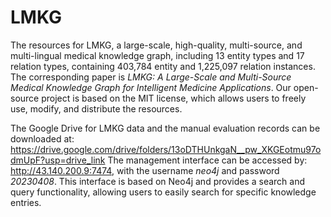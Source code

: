 # LMKG
The resources for LMKG, a large-scale, high-quality, multi-source, and multi-lingual medical knowledge graph, including 13 entity types and 17 relation types, containing 403,784 entity and 1,225,097 relation instances.
The corresponding paper is _LMKG: A Large-Scale and Multi-Source Medical Knowledge Graph for Intelligent Medicine Applications_.
Our open-source project is based on the MIT license, which allows users to freely use, modify, and distribute the resources. 

The Google Drive for LMKG data and the manual evaluation records can be downloaded at: https://drive.google.com/drive/folders/13oDTHUnkgaN__pw_XKGEotmu97odmUpF?usp=drive_link
The management interface can be accessed by: http://43.140.200.9:7474, with the username _neo4j_ and password _20230408_. This interface is based on Neo4j and provides a search and query functionality, allowing users to easily search for specific knowledge entries.

